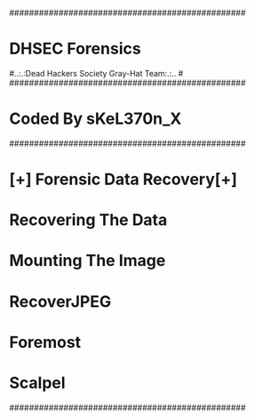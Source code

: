 ################################################
#                DHSEC Forensics               #
#..:.:Dead Hackers Society Gray-Hat Team:.:..  #
################################################
#             Coded By sKeL370n_X              #
################################################
#         [+] Forensic Data Recovery[+]        #
#             Recovering The Data              #
#              Mounting The Image              #
#                RecoverJPEG                   #
#                  Foremost                    #
#                  Scalpel                     #
################################################
